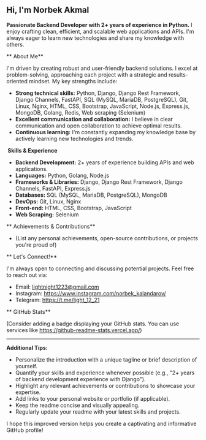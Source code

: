 ## Hi, I'm Norbek Akmal 

**Passionate Backend Developer with 2+ years of experience in Python.** I enjoy crafting clean, efficient, and scalable web applications and APIs. I'm always eager to learn new technologies and share my knowledge with others.

** About Me**

I'm driven by creating robust and user-friendly backend solutions. I excel at problem-solving, approaching each project with a strategic and results-oriented mindset. My key strengths include:

* **Strong technical skills:** Python, Django, Django Rest Framework, Django Channels, FastAPI, SQL (MySQL, MariaDB, PostgreSQL), Git, Linux, Nginx, HTML, CSS, Bootstrap, JavaScript, Node.js, Express.js, MongoDB, Golang, Redis, Web scraping (Selenium)
* **Excellent communication and collaboration:** I believe in clear communication and open collaboration to achieve optimal results.
* **Continuous learning:** I'm constantly expanding my knowledge base by actively learning new technologies and trends.

**️ Skills & Experience**

* **Backend Development:** 2+ years of experience building APIs and web applications.
* **Languages:** Python, Golang, Node.js
* **Frameworks & Libraries:** Django, Django Rest Framework, Django Channels, FastAPI, Express.js
* **Databases:** SQL (MySQL, MariaDB, PostgreSQL), MongoDB
* **DevOps:** Git, Linux, Nginx
* **Front-end:** HTML, CSS, Bootstrap, JavaScript
* **Web Scraping:** Selenium

** Achievements & Contributions**

* (List any personal achievements, open-source contributions, or projects you're proud of)

** Let's Connect!**

I'm always open to connecting and discussing potential projects. Feel free to reach out via:

* Email: lightnight1223@gmail.com
* Instagram: https://www.instagram.com/norbek_kalandarov/
* Telegram: https://t.me/light_12_21

** GitHub Stats**

(Consider adding a badge displaying your GitHub stats. You can use services like https://github-readme-stats.vercel.app/)

---

**Additional Tips:**

* Personalize the introduction with a unique tagline or brief description of yourself.
* Quantify your skills and experience whenever possible (e.g., "2+ years of backend development experience with Django").
* Highlight any relevant achievements or contributions to showcase your expertise.
* Add links to your personal website or portfolio (if applicable).
* Keep the readme concise and visually appealing.
* Regularly update your readme with your latest skills and projects.

I hope this improved version helps you create a captivating and informative GitHub profile!
